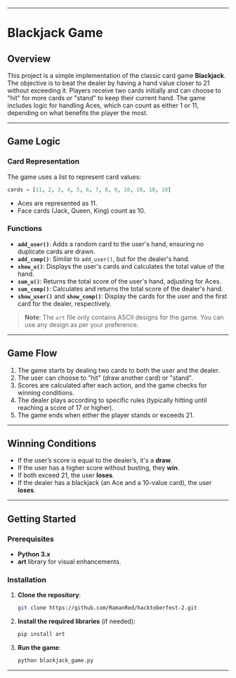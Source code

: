 

---

# Blackjack Game

## Overview
This project is a simple implementation of the classic card game **Blackjack**. The objective is to beat the dealer by having a hand value closer to 21 without exceeding it. Players receive two cards initially and can choose to "hit" for more cards or "stand" to keep their current hand. The game includes logic for handling Aces, which can count as either 1 or 11, depending on what benefits the player the most.

---

## Game Logic

### Card Representation
The game uses a list to represent card values:

```python
cards = [11, 2, 3, 4, 5, 6, 7, 8, 9, 10, 10, 10, 10]
```

- Aces are represented as 11.
- Face cards (Jack, Queen, King) count as 10.

### Functions

- **`add_user()`**: Adds a random card to the user's hand, ensuring no duplicate cards are drawn.
- **`add_comp()`**: Similar to `add_user()`, but for the dealer's hand.
- **`show_u()`**: Displays the user's cards and calculates the total value of the hand.
- **`sum_u()`**: Returns the total score of the user's hand, adjusting for Aces.
- **`sum_comp()`**: Calculates and returns the total score of the dealer's hand.
- **`show_user()`** and **`show_comp()`**: Display the cards for the user and the first card for the dealer, respectively.

> **Note**: The `art` file only contains ASCII designs for the game. You can use any design as per your preference.

---

## Game Flow
1. The game starts by dealing two cards to both the user and the dealer.
2. The user can choose to "hit" (draw another card) or "stand".
3. Scores are calculated after each action, and the game checks for winning conditions.
4. The dealer plays according to specific rules (typically hitting until reaching a score of 17 or higher).
5. The game ends when either the player stands or exceeds 21.

---

## Winning Conditions
- If the user’s score is equal to the dealer’s, it's a **draw**.
- If the user has a higher score without busting, they **win**.
- If both exceed 21, the user **loses**.
- If the dealer has a blackjack (an Ace and a 10-value card), the user **loses**.

---

## Getting Started

### Prerequisites
- **Python 3.x**
- **art** library for visual enhancements.

### Installation

1. **Clone the repository**:

   ```bash
   git clone https://github.com/RamanRed/hacktoberfest-2.git
   ```


2. **Install the required libraries** (if needed):

   ```bash
   pip install art
   ```

3. **Run the game**:

   ```bash
   python blackjack_game.py
   ```

---

